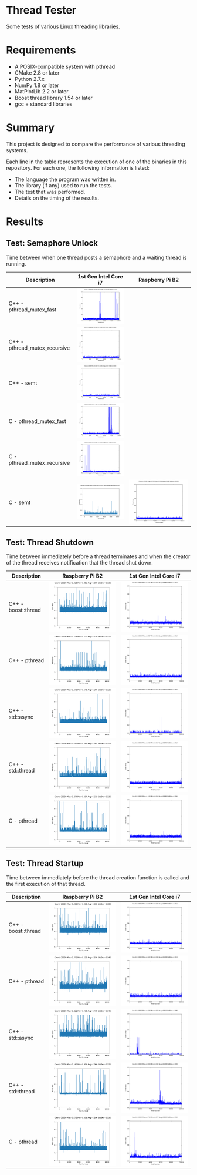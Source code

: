 # Thread Tester
Some tests of various Linux threading libraries.

# Requirements
* A POSIX-compatible system with pthread
* CMake 2.8 or later
* Python 2.7.x
* NumPy 1.8 or later
* MatPlotLib 2.2 or later
* Boost thread library 1.54 or later
* gcc + standard libraries

# Summary
This project is designed to compare the performance of various threading systems.

Each line in the table represents the execution of one of the binaries in this repository.
For each one, the following information is listed:
* The language the program was written in.
* The library (if any) used to run the tests.
* The test that was performed.
* Details on the timing of the results.

# Results

## Test: Semaphore Unlock
Time between when one thread posts a semaphore and a waiting thread is running.

|Description|1st Gen Intel Core i7|Raspberry Pi B2|
|-----------|---------------------|---------------|
|C++ - pthread_mutex_fast|![sem_unlock__Intel Core i7 CPU 920 2.67GHz__C++__pthread_mutex_fast](img/sem_unlock__Intel_Core_i7_CPU_920_2.67GHz__CPP__pthread_mutex_fast.png)|
|C++ - pthread_mutex_recursive|![sem_unlock__Intel Core i7 CPU 920 2.67GHz__C++__pthread_mutex_recursive](img/sem_unlock__Intel_Core_i7_CPU_920_2.67GHz__CPP__pthread_mutex_recursive.png)|
|C++ - semt|![sem_unlock__Intel Core i7 CPU 920 2.67GHz__C++__semt](img/sem_unlock__Intel_Core_i7_CPU_920_2.67GHz__CPP__semt.png)|
|C - pthread_mutex_fast|![sem_unlock__Intel Core i7 CPU 920 2.67GHz__C__pthread_mutex_fast](img/sem_unlock__Intel_Core_i7_CPU_920_2.67GHz__C__pthread_mutex_fast.png)|
|C - pthread_mutex_recursive|![sem_unlock__Intel Core i7 CPU 920 2.67GHz__C__pthread_mutex_recursive](img/sem_unlock__Intel_Core_i7_CPU_920_2.67GHz__C__pthread_mutex_recursive.png)|
|C - semt|![sem_unlock__ARMv6-compatible processor rev 7 v6l__C__semt](img/sem_unlock__ARMv6-compatible_processor_rev_7_v6l__C__semt.png)|![sem_unlock__Intel Core i7 CPU 920 2.67GHz__C__semt](img/sem_unlock__Intel_Core_i7_CPU_920_2.67GHz__C__semt.png)|

## Test: Thread Shutdown
Time between immediately before a thread terminates and when the creator of the thread receives notification that the thread shut down.

|Description|Raspberry Pi B2|1st Gen Intel Core i7|
|-----------|---------------|---------------------|
|C++ - boost::thread|![thread_shutdown__ARMv6-compatible processor rev 7 v6l__C++__boost::thread](img/thread_shutdown__ARMv6-compatible_processor_rev_7_v6l__CPP__boostthread.png)|![thread_shutdown__Intel Core i7 CPU 920 2.67GHz__C++__boost::thread](img/thread_shutdown__Intel_Core_i7_CPU_920_2.67GHz__CPP__boostthread.png)|
|C++ - pthread|![thread_shutdown__ARMv6-compatible processor rev 7 v6l__C++__pthread](img/thread_shutdown__ARMv6-compatible_processor_rev_7_v6l__CPP__pthread.png)|![thread_shutdown__Intel Core i7 CPU 920 2.67GHz__C++__pthread](img/thread_shutdown__Intel_Core_i7_CPU_920_2.67GHz__CPP__pthread.png)|
|C++ - std::async|![thread_shutdown__ARMv6-compatible processor rev 7 v6l__C++__std::async](img/thread_shutdown__ARMv6-compatible_processor_rev_7_v6l__CPP__stdasync.png)|![thread_shutdown__Intel Core i7 CPU 920 2.67GHz__C++__std::async](img/thread_shutdown__Intel_Core_i7_CPU_920_2.67GHz__CPP__stdasync.png)|
|C++ - std::thread|![thread_shutdown__ARMv6-compatible processor rev 7 v6l__C++__std::thread](img/thread_shutdown__ARMv6-compatible_processor_rev_7_v6l__CPP__stdthread.png)|![thread_shutdown__Intel Core i7 CPU 920 2.67GHz__C++__std::thread](img/thread_shutdown__Intel_Core_i7_CPU_920_2.67GHz__CPP__stdthread.png)|
|C - pthread|![thread_shutdown__ARMv6-compatible processor rev 7 v6l__C__pthread](img/thread_shutdown__ARMv6-compatible_processor_rev_7_v6l__C__pthread.png)|![thread_shutdown__Intel Core i7 CPU 920 2.67GHz__C__pthread](img/thread_shutdown__Intel_Core_i7_CPU_920_2.67GHz__C__pthread.png)|

## Test: Thread Startup
Time between immediately before the thread creation function is called and the first execution of that thread.

|Description|Raspberry Pi B2|1st Gen Intel Core i7|
|-----------|---------------|---------------------|
|C++ - boost::thread|![thread_start__ARMv6-compatible processor rev 7 v6l__C++__boost::thread](img/thread_start__ARMv6-compatible_processor_rev_7_v6l__CPP__boostthread.png)|![thread_start__Intel Core i7 CPU 920 2.67GHz__C++__boost::thread](img/thread_start__Intel_Core_i7_CPU_920_2.67GHz__CPP__boostthread.png)|
|C++ - pthread|![thread_start__ARMv6-compatible processor rev 7 v6l__C++__pthread](img/thread_start__ARMv6-compatible_processor_rev_7_v6l__CPP__pthread.png)|![thread_start__Intel Core i7 CPU 920 2.67GHz__C++__pthread](img/thread_start__Intel_Core_i7_CPU_920_2.67GHz__CPP__pthread.png)|
|C++ - std::async|![thread_start__ARMv6-compatible processor rev 7 v6l__C++__std::async](img/thread_start__ARMv6-compatible_processor_rev_7_v6l__CPP__stdasync.png)|![thread_start__Intel Core i7 CPU 920 2.67GHz__C++__std::async](img/thread_start__Intel_Core_i7_CPU_920_2.67GHz__CPP__stdasync.png)|
|C++ - std::thread|![thread_start__ARMv6-compatible processor rev 7 v6l__C++__std::thread](img/thread_start__ARMv6-compatible_processor_rev_7_v6l__CPP__stdthread.png)|![thread_start__Intel Core i7 CPU 920 2.67GHz__C++__std::thread](img/thread_start__Intel_Core_i7_CPU_920_2.67GHz__CPP__stdthread.png)|
|C - pthread|![thread_start__ARMv6-compatible processor rev 7 v6l__C__pthread](img/thread_start__ARMv6-compatible_processor_rev_7_v6l__C__pthread.png)|![thread_start__Intel Core i7 CPU 920 2.67GHz__C__pthread](img/thread_start__Intel_Core_i7_CPU_920_2.67GHz__C__pthread.png)|
